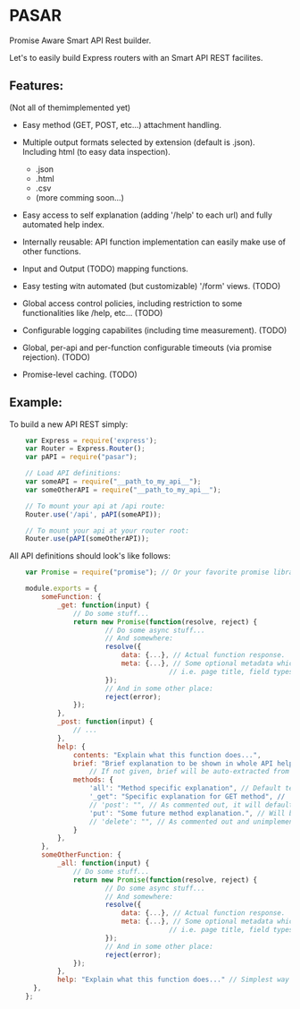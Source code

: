 PASAR
=====

Promise Aware Smart API Rest builder.

Let's to easily build Express routers with an Smart API REST facilites.

Features:
---------

(Not all of themimplemented yet)

  * Easy method (GET, POST, etc...) attachment handling.

  * Multiple output formats selected by extension (default is .json). Including html (to easy data inspection).
    - .json
    - .html
    - .csv
    - (more comming soon...)

  * Easy access to self explanation (adding '/help' to each url) and fully automated help index.

  * Internally reusable: API function implementation can easily make use of other functions.

  * Input and Output (TODO) mapping functions.

  * Easy testing witn automated (but customizable) '/form' views. (TODO)

  * Global access control policies, including restriction to some functionalities like /help, etc... (TODO)

  * Configurable logging capabilites (including time measurement). (TODO)

  * Global, per-api and per-function configurable timeouts (via promise rejection). (TODO)

  * Promise-level caching. (TODO)


Example:
--------

To build a new API REST simply:

```javascript
    var Express = require('express');
    var Router = Express.Router();
    var pAPI = require("pasar");

    // Load API definitions:
    var someAPI = require("__path_to_my_api__");
    var someOtherAPI = require("__path_to_my_api__");

    // To mount your api at /api route:
    Router.use('/api', pAPI(someAPI));

    // To mount your api at your router root:
    Router.use(pAPI(someOtherAPI));
```


All API definitions should look's like follows:


```javascript
    var Promise = require("promise"); // Or your favorite promise library.

    module.exports = {
        someFunction: {
            _get: function(input) {
                // Do some stuff...
                return new Promise(function(resolve, reject) {
                        // Do some async stuff...
                        // And somewhere:
                        resolve({
                            data: {...}, // Actual function response.
                            meta: {...}, // Some optional metadata which could be used by many output filteres.
                                        // i.e. page title, field types, etc...
                        });
                        // And in some other place:
                        reject(error);
                });
            },
            _post: function(input) {
                // ...
            },
            help: {
                contents: "Explain what this function does...",
                brief: "Brief explanation to be shown in whole API help index",
                    // If not given, brief will be auto-extracted from contents.
                methods: {
                    'all': "Method specific explanation", // Default text. I ommitted, defaults to "(Undocumented)".
                    '_get": "Specific explanation for GET method", // 'get' and '_get' are threated the same.
                    // 'post': "", // As commented out, it will default to "all" text.
                    'put': "Some future method explanation.", // Will be marked as "UNIMPLEMENTD".
                    // 'delete': "", // As commented out and unimplemented, will NOT be shown.
                }
            },
        },
        someOtherFunction: {
            _all: function(input) {
                // Do some stuff...
                return new Promise(function(resolve, reject) {
                        // Do some async stuff...
                        // And somewhere:
                        resolve({
                            data: {...}, // Actual function response.
                            meta: {...}, // Some optional metadata which could be used by many output filteres.
                                        // i.e. page title, field types, etc...
                        });
                        // And in some other place:
                        reject(error);
                });
            },
            help: "Explain what this function does..." // Simplest way to specify minimal help text.
      },
    };
```


